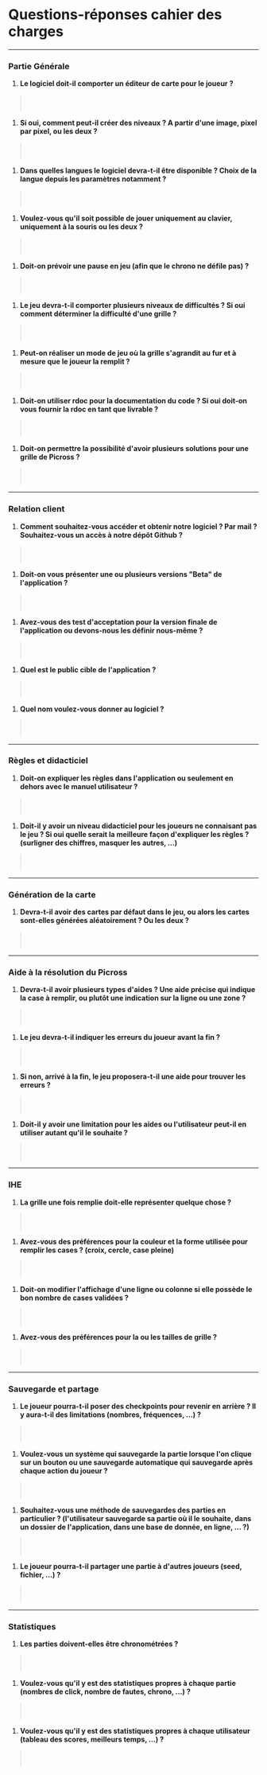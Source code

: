 # Questions-réponses cahier des charges

-----

### Partie Générale


1. **Le logiciel doit-il comporter un éditeur de carte pour le joueur ?**
> </br>
> </br>
> 

1. **Si oui, comment peut-il créer des niveaux ? A partir d'une image, pixel par pixel, ou les deux ?**
> </br>
> </br>
> 

1. **Dans quelles langues le logiciel devra-t-il être disponible ? Choix de la langue depuis les paramètres notamment ?**
> </br>
> </br>
> 

1. **Voulez-vous qu'il soit possible de jouer uniquement au clavier, uniquement à la souris ou les deux ?**
> </br>
> </br>
> 

1. **Doit-on prévoir une pause en jeu (afin que le chrono ne défile pas) ?**
> </br>
> </br>
> 

1. **Le jeu devra-t-il comporter plusieurs niveaux de difficultés ? Si oui comment déterminer la difficulté d'une grille ?**
> </br>
> </br>
> 

1. **Peut-on réaliser un mode de jeu où la grille s'agrandit au fur et à mesure que le joueur la remplit ?**
> </br>
> </br>
> 

1. **Doit-on utiliser rdoc pour la documentation du code ? Si oui doit-on vous fournir la rdoc en tant que livrable ?**
> </br>
> </br>
> 

1. **Doit-on permettre la possibilité d'avoir plusieurs solutions pour une grille de Picross ?**
> </br>
> </br>
> 

-----

### Relation client

1. **Comment souhaitez-vous accéder et obtenir notre logiciel ? Par mail ? Souhaitez-vous un accès à notre dépôt Github ?**
> </br>
> </br>
> 

1. **Doit-on vous présenter une ou plusieurs versions "Beta" de l'application ?**
> </br>
> </br>
> 

1. **Avez-vous des test d'acceptation pour la version finale de l'application ou devons-nous les définir nous-même ?**
> </br>
> </br>
> 

1. **Quel est le public cible de l'application ?**
> </br>
> </br>
> 

1. **Quel nom voulez-vous donner au logiciel ?**
> </br>
> </br>
>

-----

### Règles et didacticiel

1. **Doit-on expliquer les règles dans l'application ou seulement en dehors avec le manuel utilisateur ?**
> </br>
> </br>
> 

1. **Doit-il y avoir un niveau didacticiel pour les joueurs ne connaisant pas le jeu ? Si oui quelle serait la meilleure façon d'expliquer les règles ? (surligner des chiffres, masquer les autres, ...)**
> </br>
> </br>
> 

-----

### Génération de la carte

1. **Devra-t-il avoir des cartes par défaut dans le jeu, ou alors les cartes sont-elles générées aléatoirement ? Ou les deux ?**
> </br>
> </br>
> 

-----

### Aide à la résolution du Picross

1. **Devra-t-il avoir plusieurs types d'aides ? Une aide précise qui indique la case à remplir, ou plutôt une indication sur la ligne ou une zone ?**
> </br>
> </br>
> 

1. **Le jeu devra-t-il indiquer les erreurs du joueur avant la fin ?**
> </br>
> </br>
> 

1. **Si non, arrivé à la fin, le jeu proposera-t-il une aide pour trouver les erreurs ?**
> </br>
> </br>
> 

1.  **Doit-il y avoir une limitation pour les aides ou l'utilisateur peut-il en utiliser autant qu'il le souhaite ?**
> </br>
> </br>
> 

-----

### IHE

1. **La grille une fois remplie doit-elle représenter quelque chose ?**
> </br>
> </br>
> 

1. **Avez-vous des préférences pour la couleur et la forme utilisée pour remplir les cases ? (croix, cercle, case pleine)**
> </br>
> </br>
> 

1. **Doit-on modifier l'affichage d'une ligne ou colonne si elle possède le bon nombre de cases validées ?**
> </br>
> </br>
> 

1. **Avez-vous des préférences pour la ou les tailles de grille ?**
> </br>
> </br>
> 

-----

### Sauvegarde et partage


1. **Le joueur pourra-t-il poser des checkpoints pour revenir en arrière ? Il y aura-t-il des limitations (nombres, fréquences, ...) ?**
> </br>
> </br>
> 

1. **Voulez-vous un système qui sauvegarde la partie lorsque l'on clique sur un bouton ou une sauvegarde automatique qui sauvegarde après chaque action du joueur ?**
> </br>
> </br>
> 

1. **Souhaitez-vous une méthode de sauvegardes des parties en particulier ? (l'utilisateur sauvegarde sa partie où il le souhaite, dans un dossier de l'application, dans une base de donnée, en ligne, ... ?)**
> </br>
> </br>
> 

1. **Le joueur pourra-t-il partager une partie à d'autres joueurs (seed, fichier, ...) ?**
> </br>
> </br>
> 

-----

### Statistiques

1. **Les parties doivent-elles être chronométrées ?**
> </br>
> </br>
> 

1. **Voulez-vous qu'il y est des statistiques propres à chaque partie (nombres de click, nombre de fautes, chrono, ...) ?**
> </br>
> </br>
> 

1. **Voulez-vous qu'il y est des statistiques propres à chaque utilisateur (tableau des scores, meilleurs temps, ...) ?**
> </br>
> </br>
> 

